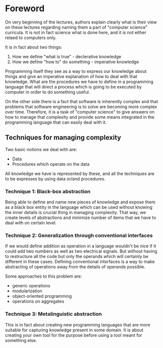 # Foreword

On very beginning of the lectures, authors explain clearly what is their
view on these lectures regarding naming them a part of "computer science" curricula.
It is not in fact science what is done here, and it is not either relaed
to computers only.

It is in fact about two things:

  1. How we define "what is true" - declerative knowledge
  2. How we define "how to" do something - imperative knowledge

Programming itself they see as a way to express our knowledge about
things and give an imperative explanation of how to deal with that
knowledge. What are the procedures we have to define in a programming
language that will direct a process which is going to be executed by
computer in order to do something useful.

On the other side there is a fact that software is inherently complex
and that problems that software engineering is to solve are becoming
more complex over time. Therefore, it is a task of "computer science" to
give answers on how to manage that complexity and provide some means
integrated in the programming language that can easily deal with it.

## Techniques for managing complexity

Two basic notions we deal with are:

  * Data
  * Procedures which operate on the data

All knowledge we have is represented by these, and all the techniques
are to be expresses by using data or/and procedures.

### Technique 1: Black-box abstraction

Being able to define and name new pieces of knowledge and expose them as
a black box entity in the language which can be used without knowing the
inner details is crucial thing in managing complexity. That way, we
create levels of abstractions and minimize number of items that we have
to deal with on certain level.

### Technique 2: Generalization through conventional interfaces

If we would define addition as operation in a language wouldn't be nice
if it could add two numbers as well as two electrical signals. But without
having to restructure all the code but only the operands which will
certainly be different in these cases. Defining conventional interfaces
is a way to make abstracting of operations away from the details of
operands possible.

Some approaches to this problem are:

* generic operations
* modularization
* object-oriented programming
* operations on aggregates

### Technique 3: Metalinguistic abstraction

This is in fact about creating new programming languages that are more
suitable for capturing knowledge present in some domain. It is about
creating your own tool for the purpose before using a tool meant for
something else.
